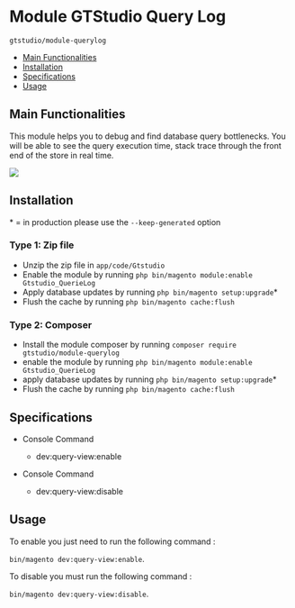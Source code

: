 # Module GTStudio Query Log

    gtstudio/module-querylog

- [Main Functionalities](#markdown-header-main-functionalities)
- [Installation](#markdown-header-installation)
- [Specifications](#markdown-header-specifications)
- [Usage](#markdown-header-usage)


## Main Functionalities
This module helps you to debug and find database query bottlenecks.
You will be able to see the query execution time, stack trace through the front end of the store in real time.

![](docs/images/module.gif)

## Installation
\* = in production please use the `--keep-generated` option

### Type 1: Zip file

- Unzip the zip file in `app/code/Gtstudio`
- Enable the module by running `php bin/magento module:enable Gtstudio_QuerieLog`
- Apply database updates by running `php bin/magento setup:upgrade`\*
- Flush the cache by running `php bin/magento cache:flush`

### Type 2: Composer

- Install the module composer by running `composer require gtstudio/module-querylog`
- enable the module by running `php bin/magento module:enable Gtstudio_QuerieLog`
- apply database updates by running `php bin/magento setup:upgrade`\*
- Flush the cache by running `php bin/magento cache:flush`


## Specifications

- Console Command
   - dev:query-view:enable

- Console Command
   - dev:query-view:disable

## Usage

To enable you just need to run the following command :

`bin/magento dev:query-view:enable`.


To disable you must run the following command :

`bin/magento dev:query-view:disable`.

